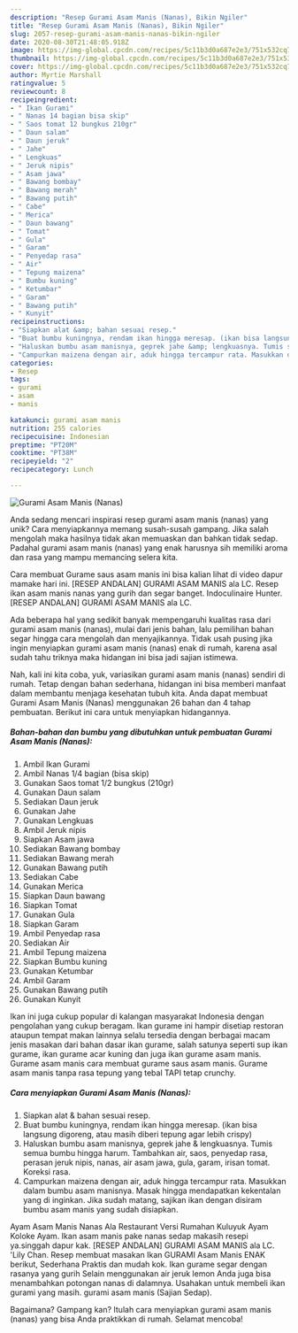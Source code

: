 ```yaml
---
description: "Resep Gurami Asam Manis (Nanas), Bikin Ngiler"
title: "Resep Gurami Asam Manis (Nanas), Bikin Ngiler"
slug: 2057-resep-gurami-asam-manis-nanas-bikin-ngiler
date: 2020-08-30T21:48:05.918Z
image: https://img-global.cpcdn.com/recipes/5c11b3d0a687e2e3/751x532cq70/gurami-asam-manis-nanas-foto-resep-utama.jpg
thumbnail: https://img-global.cpcdn.com/recipes/5c11b3d0a687e2e3/751x532cq70/gurami-asam-manis-nanas-foto-resep-utama.jpg
cover: https://img-global.cpcdn.com/recipes/5c11b3d0a687e2e3/751x532cq70/gurami-asam-manis-nanas-foto-resep-utama.jpg
author: Myrtie Marshall
ratingvalue: 5
reviewcount: 8
recipeingredient:
- " Ikan Gurami"
- " Nanas 14 bagian bisa skip"
- " Saos tomat 12 bungkus 210gr"
- " Daun salam"
- " Daun jeruk"
- " Jahe"
- " Lengkuas"
- " Jeruk nipis"
- " Asam jawa"
- " Bawang bombay"
- " Bawang merah"
- " Bawang putih"
- " Cabe"
- " Merica"
- " Daun bawang"
- " Tomat"
- " Gula"
- " Garam"
- " Penyedap rasa"
- " Air"
- " Tepung maizena"
- " Bumbu kuning"
- " Ketumbar"
- " Garam"
- " Bawang putih"
- " Kunyit"
recipeinstructions:
- "Siapkan alat &amp; bahan sesuai resep."
- "Buat bumbu kuningnya, rendam ikan hingga meresap. (ikan bisa langsung digoreng, atau masih diberi tepung agar lebih crispy)"
- "Haluskan bumbu asam manisnya, geprek jahe &amp; lengkuasnya. Tumis semua bumbu hingga harum. Tambahkan air, saos, penyedap rasa, perasan jeruk nipis, nanas, air asam jawa, gula, garam, irisan tomat. Koreksi rasa."
- "Campurkan maizena dengan air, aduk hingga tercampur rata. Masukkan dalam bumbu asam manisnya. Masak hingga mendapatkan kekentalan yang di inginkan. Jika sudah matang, sajikan ikan dengan disiram bumbu asam manis yang sudah disiapkan."
categories:
- Resep
tags:
- gurami
- asam
- manis

katakunci: gurami asam manis 
nutrition: 255 calories
recipecuisine: Indonesian
preptime: "PT20M"
cooktime: "PT38M"
recipeyield: "2"
recipecategory: Lunch

---
```



![Gurami Asam Manis (Nanas)](https://img-global.cpcdn.com/recipes/5c11b3d0a687e2e3/751x532cq70/gurami-asam-manis-nanas-foto-resep-utama.jpg)

Anda sedang mencari inspirasi resep gurami asam manis (nanas) yang unik? Cara menyiapkannya memang susah-susah gampang. Jika salah mengolah maka hasilnya tidak akan memuaskan dan bahkan tidak sedap. Padahal gurami asam manis (nanas) yang enak harusnya sih memiliki aroma dan rasa yang mampu memancing selera kita.

Cara membuat Gurame saus asam manis ini bisa kalian lihat di video dapur mamake hari ini. [RESEP ANDALAN] GURAMI ASAM MANIS ala LC. Resep ikan asam manis nanas yang gurih dan segar banget. Indoculinaire Hunter. [RESEP ANDALAN] GURAMI ASAM MANIS ala LC.

Ada beberapa hal yang sedikit banyak mempengaruhi kualitas rasa dari gurami asam manis (nanas), mulai dari jenis bahan, lalu pemilihan bahan segar hingga cara mengolah dan menyajikannya. Tidak usah pusing jika ingin menyiapkan gurami asam manis (nanas) enak di rumah, karena asal sudah tahu triknya maka hidangan ini bisa jadi sajian istimewa.


Nah, kali ini kita coba, yuk, variasikan gurami asam manis (nanas) sendiri di rumah. Tetap dengan bahan sederhana, hidangan ini bisa memberi manfaat dalam membantu menjaga kesehatan tubuh kita. Anda dapat membuat Gurami Asam Manis (Nanas) menggunakan 26 bahan dan 4 tahap pembuatan. Berikut ini cara untuk menyiapkan hidangannya.

<!--inarticleads1-->

##### Bahan-bahan dan bumbu yang dibutuhkan untuk pembuatan Gurami Asam Manis (Nanas):

1. Ambil  Ikan Gurami
1. Ambil  Nanas 1/4 bagian (bisa skip)
1. Gunakan  Saos tomat 1/2 bungkus (210gr)
1. Gunakan  Daun salam
1. Sediakan  Daun jeruk
1. Gunakan  Jahe
1. Gunakan  Lengkuas
1. Ambil  Jeruk nipis
1. Siapkan  Asam jawa
1. Sediakan  Bawang bombay
1. Sediakan  Bawang merah
1. Gunakan  Bawang putih
1. Sediakan  Cabe
1. Gunakan  Merica
1. Siapkan  Daun bawang
1. Siapkan  Tomat
1. Gunakan  Gula
1. Siapkan  Garam
1. Ambil  Penyedap rasa
1. Sediakan  Air
1. Ambil  Tepung maizena
1. Siapkan  Bumbu kuning
1. Gunakan  Ketumbar
1. Ambil  Garam
1. Gunakan  Bawang putih
1. Gunakan  Kunyit


Ikan ini juga cukup popular di kalangan masyarakat Indonesia dengan pengolahan yang cukup beragam. Ikan gurame ini hampir disetiap restoran ataupun tempat makan lainnya selalu tersedia dengan berbagai macam jenis masakan dari bahan dasar ikan gurame, salah satunya seperti sup ikan gurame, ikan gurame acar kuning dan juga ikan gurame asam manis. Gurame asam manis cara membuat gurame saus asam manis. Gurame asam manis tanpa rasa tepung yang tebal TAPI tetap crunchy. 

<!--inarticleads2-->

##### Cara menyiapkan Gurami Asam Manis (Nanas):

1. Siapkan alat &amp; bahan sesuai resep.
1. Buat bumbu kuningnya, rendam ikan hingga meresap. (ikan bisa langsung digoreng, atau masih diberi tepung agar lebih crispy)
1. Haluskan bumbu asam manisnya, geprek jahe &amp; lengkuasnya. Tumis semua bumbu hingga harum. Tambahkan air, saos, penyedap rasa, perasan jeruk nipis, nanas, air asam jawa, gula, garam, irisan tomat. Koreksi rasa.
1. Campurkan maizena dengan air, aduk hingga tercampur rata. Masukkan dalam bumbu asam manisnya. Masak hingga mendapatkan kekentalan yang di inginkan. Jika sudah matang, sajikan ikan dengan disiram bumbu asam manis yang sudah disiapkan.


Ayam Asam Manis Nanas Ala Restaurant Versi Rumahan Kuluyuk Ayam Koloke Ayam. Ikan asam manis pake nanas sedap makasih resepi ya.singgah dapur kak. [RESEP ANDALAN] GURAMI ASAM MANIS ala LC. &#39;Lily Chan. Resep membuat masakan Ikan GURAMI Asam Manis ENAK berikut, Sederhana Praktis dan mudah kok. Ikan gurame segar dengan rasanya yang gurih Selain menggunakan air jeruk lemon Anda juga bisa menambahkan potongan nanas di dalamnya. Usahakan untuk membeli ikan gurami yang masih. gurami asam manis (Sajian Sedap). 

Bagaimana? Gampang kan? Itulah cara menyiapkan gurami asam manis (nanas) yang bisa Anda praktikkan di rumah. Selamat mencoba!
